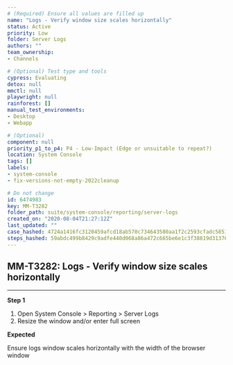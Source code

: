 ```yaml
---
# (Required) Ensure all values are filled up
name: "Logs - Verify window size scales horizontally"
status: Active
priority: Low
folder: Server Logs
authors: ""
team_ownership: 
- Channels

# (Optional) Test type and tools
cypress: Evaluating
detox: null
mmctl: null
playwright: null
rainforest: []
manual_test_environments: 
- Desktop
- Webapp

# (Optional)
component: null
priority_p1_to_p4: P4 - Low-Impact (Edge or unsuitable to repeat?)
location: System Console
tags: []
labels: 
- system-console
- fix-versions-not-empty-2022cleanup

# Do not change
id: 6474983
key: MM-T3282
folder_path: suite/system-console/reporting/server-logs
created_on: "2020-08-04T21:27:12Z"
last_updated: ""
case_hashed: 4724a1416fc3120459afcd18ab570c734643580aa1f2c2593cfadc58511f382f48743013f503c18f2064ed2e7912e125
steps_hashed: 59abdc499b8429c9adfe440d068a86a472c665be6e1c3f38819d31376da2bdb1c97131af15336eeded9d9ad5fe2abae2
---
```


## MM-T3282: Logs - Verify window size scales horizontally

---

**Step 1**

1. Open System Console > Reporting > Server Logs
2. Resize the window and/or enter full screen

**Expected**

Ensure logs window scales horizontally with the width of the browser window
